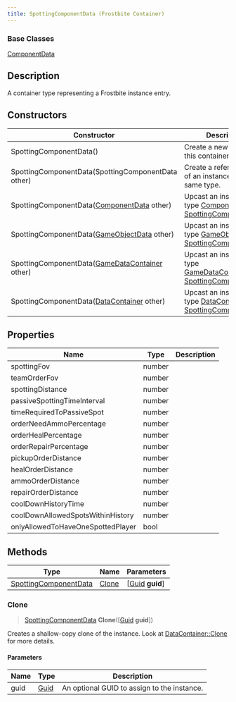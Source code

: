 ```yaml
---
title: SpottingComponentData (Frostbite Container)
---
```

### Base Classes

[ComponentData](ComponentData)

## Description

A container type representing a Frostbite instance entry.

## Constructors

| Constructor                                                                      | Description                                                                                                                       |
| -------------------------------------------------------------------------------- | --------------------------------------------------------------------------------------------------------------------------------- |
| SpottingComponentData()                                                          | Create a new instance of this container type.                                                                                     |
| SpottingComponentData(SpottingComponentData other)                               | Create a reference copy of an instance of the same type.                                                                          |
| SpottingComponentData([ComponentData](ComponentData) other)                      | Upcast an instance of type [ComponentData](ComponentData) to [SpottingComponentData](SpottingComponentData).                      |
| SpottingComponentData([GameObjectData](GameObjectData) other)                    | Upcast an instance of type [GameObjectData](GameObjectData) to [SpottingComponentData](SpottingComponentData).                    |
| SpottingComponentData([GameDataContainer](GameDataContainer) other)              | Upcast an instance of type [GameDataContainer](GameDataContainer) to [SpottingComponentData](SpottingComponentData).              |
| SpottingComponentData([DataContainer](/vext/ref/cls/shr/datacontainer) other) | Upcast an instance of type [DataContainer](/vext/ref/cls/shr/datacontainer) to [SpottingComponentData](SpottingComponentData). |

## Properties

| Name                              | Type   | Description |
| --------------------------------- | ------ | ----------- |
| spottingFov                       | number |             |
| teamOrderFov                      | number |             |
| spottingDistance                  | number |             |
| passiveSpottingTimeInterval       | number |             |
| timeRequiredToPassiveSpot         | number |             |
| orderNeedAmmoPercentage           | number |             |
| orderHealPercentage               | number |             |
| orderRepairPercentage             | number |             |
| pickupOrderDistance               | number |             |
| healOrderDistance                 | number |             |
| ammoOrderDistance                 | number |             |
| repairOrderDistance               | number |             |
| coolDownHistoryTime               | number |             |
| coolDownAllowedSpotsWithinHistory | number |             |
| onlyAllowedToHaveOneSpottedPlayer | bool   |             |

## Methods

| Type                                           | Name            | Parameters                                     |
| ---------------------------------------------- | --------------- | ---------------------------------------------- |
| [SpottingComponentData](SpottingComponentData) | [Clone](#clone) | \[[Guid](/vext/ref/cls/shr/guid) **guid**\] |

### Clone

> [SpottingComponentData](SpottingComponentData) **Clone**(\[[Guid](/vext/ref/cls/shr/guid) **guid**\])

Creates a shallow-copy clone of the instance. Look at [DataContainer::Clone](/vext/ref/cls/shr/datacontainer#clone) for more details.

#### Parameters

| Name | Type         | Description                                 |
| ---- | ------------ | ------------------------------------------- |
| guid | [Guid](Guid) | An optional GUID to assign to the instance. |
